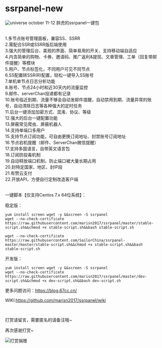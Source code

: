 # ssrpanel-new

<img src="https://user-images.githubusercontent.com/6165035/29682337-83f3017e-88bf-11e7-846c-138e9639b87f.png" alt="universe october 11-12" style="max-width:100%;">
胖虎的ssrpanel一键包<br><br>

1.多节点账号管理面板，兼容SS、SSRR<br>
2.需配合SSR或SSRR版后端使用<br>
3.强大的管理后台、美观的界面、简单易用的开关、支持移动端自适应<br>
4.内含简单的购物、卡券、邀请码、推广返利&提现、文章管理、工单（回复带邮件提醒）等模块<br>
5.用户、节点标签化，不同用户可见不同节点<br>
6.SS配置转SSR(R)配置，轻松一键导入SS账号<br>
7.单机单节点日志分析功能<br>
8.账号、节点24小时和近30天内的流量监控<br>
9.邮件、serverChan投递都有记录<br>
10.账号临近到期、流量不够会自动发邮件提醒，自动禁用到期、流量异常的账号，自动清除日志等各种强大的定时任务<br>
11.后台一键添加加密方式、混淆、协议、等级<br>
12.强大的后台一键配置功能<br>
13.屏蔽常见爬虫、屏蔽机器人<br>
14.支持单端口多用户<br>
15.支持节点订阅功能，可自由更换订阅地址、封禁账号订阅地址<br>
16.节点宕机提醒（邮件、ServerChan微信提醒）<br>
17.支持多国语言，自带英文语言包<br>
18.订阅防投毒机制<br>
19.自动释放端口机制，防止端口被大量长期占用<br>
20.封特定国家、地区、封IP段<br>
21.有赞云支付<br>
22.开放API，方便自行定制改造客户端<br>
<br>

一键脚本【仅支持Centos 7.x 64位系统】：<br>

稳定版：

```yum install screen wget -y &&screen -S ssrpanel```<br>
```wget --no-check-certificate https://raw.githubusercontent.com/marisn2017/ssrpanel/master/stable-script.sh&&chmod +x stable-script.sh&&bash stable-script.sh```

```wget --no-check-certificate https://raw.githubusercontent.com/SailorChina/ssrpanel-master/master/stable-script.sh&&chmod +x stable-script.sh&&bash stable-script.sh```


开发版：

```yum install screen wget -y &&screen -S ssrpanel```<br>
```wget --no-check-certificate https://raw.githubusercontent.com/marisn2017/ssrpanel/master/dev-script.sh&&chmod +x dev-script.sh&&bash dev-script.sh```


更多问题访问：<a href="https://blog.67cc.cn/">https://blog.67cc.cn/</a><br>

WIKI:<a href="https://github.com/marisn2017/ssrpanel/wiki">https://github.com/marisn2017/ssrpanel/wiki</a><br>

<br><p>打赏请留言，需要匿名的请备注哦~</p> <p>再次感谢打赏~</p> <p><img src="https://cdn.67cc.cn/20171149300097257160.png" alt="打赏捐赠" /></p>

